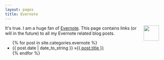 ```yaml
---
layout: pages
title: Evernote
---
```


<a href="http://www.stevencombs.com/images/design/evernote.svg"><img style="margin-left: 10px; margin-bottom: 10px;" src="http://www.stevencombs.com/images/design/evernote.svg" align="right" width="50px" /></a>It's true. I am a huge fan of [Evernote](https://www.evernote.com/referral/Registration.action?uid=33239&sig=4da3897d067e65f5e7cc3c59c00fddb7). This page contains links (or will in the future) to all my Evernote related blog posts.

<ul id="blog-posts" class="posts">
{% for post in site.categories.evernote %}
    <li><span>{{ post.date | date_to_string }} &raquo;</span><a href="{{ post.url }}">{{ post.title }}</a></li>
{% endfor %}
</ul>
